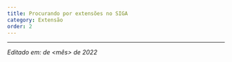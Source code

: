 ```yaml
---
title: Procurando por extensões no SIGA
category: Extensão
order: 2
---
```


<TEXTO>

---

*Editado em: <dia> de <mês> de 2022*
